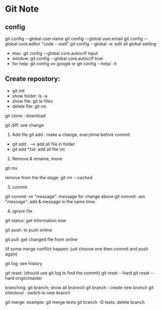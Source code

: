 # Git Note
## config

git config --global user.name <name>
git config --global user.email <email>
git config --global core.editor "code --wait"
git config --global -e: edit all global setting
* mac: git config --global core.autocrlf input
* window: git config --global core.autocrlf true
* for help: git config on google or git config --help/ -h

## Create repostory:

* git init
* show folder: ls -a
* show file: git ls-files
* delete file: git rm <file1> <file2>

git clone <url>: download


git diff: see change

1. Add file
git add <file1> <file2>: make a change, everytime before commit
* git add . --> add all file in folder
* git add *.txt: add all file txt

2. Remove & rename, move

git mv <file1> <file2>

remove from the the stage: git rm --cached <filename>

3. commit

git commit -m "message": message for change above
git commit -am "message": add & message in the same time.

4. ignore file


git status: get information now

git push: to push online

git pull: get changed file from online

(if some merge conflict happen: just choose one then commit and push again)

git log: see history 

git reset: (should use git log to find the commit)
    git reset --hard <commit>
    git reset --hard origin/master

branching:
git branch; show all brannch
    git branch <branch name>: create new branch
    git checkout <branch name>: switch to new branch


git merge:
    example: git merge tests
    git branch -D tests: delete branch
